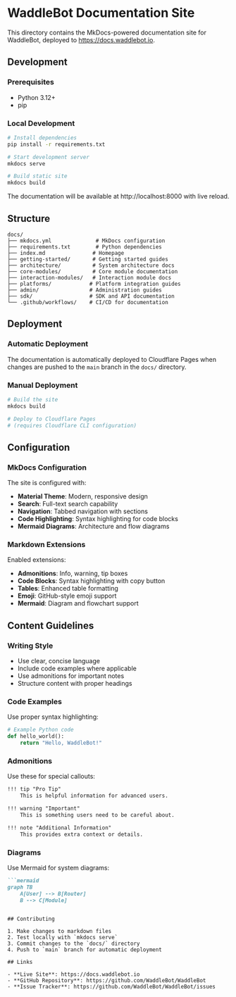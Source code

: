 # WaddleBot Documentation Site

This directory contains the MkDocs-powered documentation site for WaddleBot, deployed to https://docs.waddlebot.io.

## Development

### Prerequisites
- Python 3.12+
- pip

### Local Development
```bash
# Install dependencies
pip install -r requirements.txt

# Start development server
mkdocs serve

# Build static site
mkdocs build
```

The documentation will be available at http://localhost:8000 with live reload.

## Structure

```
docs/
├── mkdocs.yml              # MkDocs configuration
├── requirements.txt        # Python dependencies
├── index.md               # Homepage
├── getting-started/       # Getting started guides
├── architecture/          # System architecture docs
├── core-modules/          # Core module documentation
├── interaction-modules/   # Interaction module docs
├── platforms/            # Platform integration guides
├── admin/                # Administration guides
├── sdk/                  # SDK and API documentation
└── .github/workflows/    # CI/CD for documentation
```

## Deployment

### Automatic Deployment
The documentation is automatically deployed to Cloudflare Pages when changes are pushed to the `main` branch in the `docs/` directory.

### Manual Deployment
```bash
# Build the site
mkdocs build

# Deploy to Cloudflare Pages
# (requires Cloudflare CLI configuration)
```

## Configuration

### MkDocs Configuration
The site is configured with:
- **Material Theme**: Modern, responsive design
- **Search**: Full-text search capability
- **Navigation**: Tabbed navigation with sections
- **Code Highlighting**: Syntax highlighting for code blocks
- **Mermaid Diagrams**: Architecture and flow diagrams

### Markdown Extensions
Enabled extensions:
- **Admonitions**: Info, warning, tip boxes
- **Code Blocks**: Syntax highlighting with copy button
- **Tables**: Enhanced table formatting
- **Emoji**: GitHub-style emoji support
- **Mermaid**: Diagram and flowchart support

## Content Guidelines

### Writing Style
- Use clear, concise language
- Include code examples where applicable
- Use admonitions for important notes
- Structure content with proper headings

### Code Examples
Use proper syntax highlighting:

```python
# Example Python code
def hello_world():
    return "Hello, WaddleBot!"
```

### Admonitions
Use these for special callouts:

```markdown
!!! tip "Pro Tip"
    This is helpful information for advanced users.

!!! warning "Important"
    This is something users need to be careful about.

!!! note "Additional Information"
    This provides extra context or details.
```

### Diagrams
Use Mermaid for system diagrams:

```markdown
```mermaid
graph TB
    A[User] --> B[Router]
    B --> C[Module]
```
```

## Contributing

1. Make changes to markdown files
2. Test locally with `mkdocs serve`
3. Commit changes to the `docs/` directory
4. Push to `main` branch for automatic deployment

## Links

- **Live Site**: https://docs.waddlebot.io
- **GitHub Repository**: https://github.com/WaddleBot/WaddleBot
- **Issue Tracker**: https://github.com/WaddleBot/WaddleBot/issues